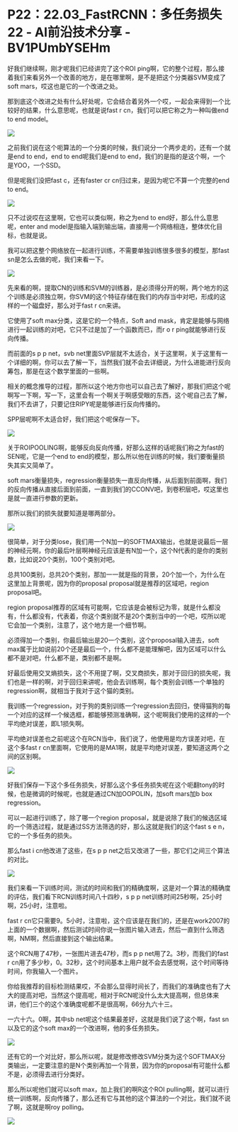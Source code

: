 # P22：22.03_FastRCNN：多任务损失22 - AI前沿技术分享 - BV1PUmbYSEHm

好我们继续啊，刚才呢我们已经讲完了这个ROI ping啊，它的整个过程，那么接着我们来看另外一个改善的地方，是在哪里啊，是不是把这个分类器SVM变成了soft mars，哎这也是它的一个改进之处。

那到底这个改进之处有什么好处呢，它会结合着另外一个哎，一起会来得到一个比较好的结果，什么意思呢，也就是说fast r cn，我们可以把它称之为一种叫做end to end model。



![](img/261cc2f418ca8174a0512a620194c8e5_1.png)

之前我们说在这个呃算法的一个分类的时候，我们说分一个两步走的，还有一个就是end to end，end to end呢我们是end to end，我们的是指的是这个啊，一个是YOO，一个SSD。

但是呢我们没把fast c，还有faster cr cn归过来，是因为呢它不算一个完整的end to end。



![](img/261cc2f418ca8174a0512a620194c8e5_3.png)

只不过说哎在这里啊，它也可以类似啊，称之为end to end好，那么什么意思呢，enter and model是指输入端到输出端，直接用一个网络相连，整体优化目标，也就是说。

我可以把这整个网络放在一起进行训练，不需要单独训练很多很多的模型，那fast sn是怎么去做的呢，我们来看一下。



![](img/261cc2f418ca8174a0512a620194c8e5_5.png)

先来看的啊，提取CN的训练和SVM的训练器，是必须得分开的啊，两个地方的这个训练是必须独立啊，你SVM的这个特征存储在我们的内存当中对吧，形成的这样的一个磁盘好，那么对于fast r cn来讲。

它使用了soft max分类，这是它的一个特点，Soft and mask，肯定是能够与网络进行一起训练的对吧，它只不过是加了一个函数而已，而r o r ping就能够进行反向传播。

而前面的s p p net，svb net里面SVP层就不太适合，关于这里啊，关于这里有一个详细的啊，你可以去了解一下，当然我们就不会去详细说，为什么进能进行反向筹包，那是在这个数学里面的一些啊。

相关的概念推导的过程，那所以这个地方你也可以自己去了解好，那我们把这个呢啊写一下啊，写一下，这里会有一个啊关于啊感受眼的东西，这个呢自己去了解，我们不去讲了，只要记住RIPY呢是能够进行反向传播的。

SPP层呢啊不太适合好，我们把这个呢保存一下。

![](img/261cc2f418ca8174a0512a620194c8e5_7.png)

关于ROIPOOLING啊，能够反向反向传播，好那么这样的话呢我们称之为fast的SEN呢，它是一个end to end的模型，那么所以他在训练的时候，我们要衡量损失其实又简单了。

soft mars衡量损失，regression衡量损失一直反向传播，从后面到前面啊，我们的反向传播从直接后面到前面，一直到我们的CCONV吧，到卷积层吧，哎这里也是就一直进行参数的更新。

那所以我们的损失就要知道是哪两部分。

![](img/261cc2f418ca8174a0512a620194c8e5_9.png)

很简单，对于分类lose，我们用一个N加一的SOFTMAX输出，也就是说最后一层的神经元啊，你的最后叶层啊神经元应该是有N加一个，这个N代表的是你的类别数，比如说20个类别，100个类别对吧。

总共100类别，总共20个类别，那加一一就是指的背景，20个加一个，为什么在这里加上背景呢，因为你的proposal proposal就是推荐的区域吧，region proposal吧。

region proposal推荐的区域有可能啊，它应该是会被标记为零，就是什么都没有，什么都没有，代表着，你这个类别就不是20个类别当中的一个吧，哎所以呢它会加一个类别，注意了，这个地方是一个细节啊。

必须得加一个类别，你最后输出是20一个类别，这个proposal输入进去，soft max属于比如说前20个还是最后一个，什么都不是能理解吧，因为区域可以什么都不是对吧，什么都不是，类别都不是啊。

好最后使用交叉熵损失，这个不用提了啊，交叉商损失，那对于回归的损失呢，我们也是一样的啊，对于回归来讲呢，他会去训练啊，每个类别会训练一个单独的regression啊，就相当于我对于这个猫的类别。

我训练一个regression，对于狗的类别训练一个regression去回归，使得猫狗的每一个对应的这样一个候选框，都能够预测准确啊，这个呢啊我们使用的这样的一个平均绝对误差，即L1损失啊。

平均绝对误差也之前呢这个在RCN当中，我们说了，他使用是均方误差对吧，在这个多fast r cn里面啊，它使用的是MA1啊，就是平均绝对误差，要知道这两个之间的区别啊。



![](img/261cc2f418ca8174a0512a620194c8e5_11.png)

好我们保存一下这个多任务损失，好那么这个多任务损失呢在这个呃翻tony的时候，也是微调的时候呢，也就是通过CN加OOPOLIN，加soft mars加b box regression。

可以一起进行训练了，除了哪一个region proposal，就是说除了我们的候选区域的一个筛选过程，就是通过SS方法筛选的好，那么这就是我们的这个fast s e n，它的一个多任务的损失。

那么fast i cn他改进了这些，在s p p net之后又改进了一些，那它们之间三个算法的对比。

![](img/261cc2f418ca8174a0512a620194c8e5_13.png)

我们来看一下训练时间，测试的时间和我们的精确度啊，这是对一个算法的精确度的评估，我们看下RCN训练时间八十四秒，s p p net训练时间25秒啊，25小时啊，25小时，注意啦。

fast r cn它只需要9。5小时，注意啦，这个应该是在我们的，还是在work2007的上面的一个数据啊，然后测试时间你说一张图片输入进去，然后一直到什么筛选啊，NM啊，然后直接到这个输出结果。

这个RCN用了47秒，一张图片进去47秒，而s p p net用了2。3秒，而我们的fast r cn用了多少秒，0。32秒，这个时间基本上用户就不会去感觉啊，这个时间等待时间，你我输入一个图片。

你给我推荐的目标检测结果哎，不会那么显得时间长了，而我们的准确度也有了大大的提高对吧，当然这个提高呢，相对于RCN呢没什么太大提高啊，但总体来讲，他们三个的这个准确度呢都不是很高啊，66分九六十三。

一六十六。0啊，其中sb net呢这个结果最差好，这就是我们说了这个啊，fast sn以及它的这个soft max的一个改进啊，他的多任务损失。



![](img/261cc2f418ca8174a0512a620194c8e5_15.png)

还有它的一个对比好，那么所以呢，就是修改修改SVM分类为这个SOFTMAX分类输出，一定要注意的是N个类别再加一个背景，因为你的proposal有可能什么都不是，必须得去进行分类好。

那么所以呢他们就可以soft max，加上我们的啊R这个ROI pulling啊，就可以进行统一训练啊，反向传播了，那么还有它与其他的这个算法的一个对比，我们就不说了啊，这就是啊roy polling。



![](img/261cc2f418ca8174a0512a620194c8e5_17.png)